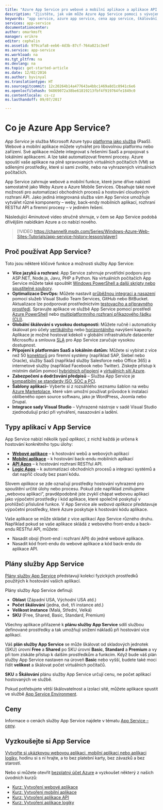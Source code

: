 ```yaml
---
title: "Azure App Service pro webové a mobilní aplikace a aplikace API | Dokumentace Microsoftu"
description: "Zjistěte, jak vám může Azure App Service pomoci s vývojem, nasazením a správou webových a mobilních aplikací."
keywords: "app service, azure app service, cena app service, škálování, škálovatelné, nasazení aplikace, nasazení aplikace azure, paas, platforma jako služba, web, azure mobile"
services: app-service
documentationcenter: 
author: omarkmsft
manager: erikre
editor: cephalin
ms.assetid: 979cafa8-eeb6-4d3b-87cf-764a821c3e4f
ms.service: app-service
ms.workload: na
ms.tgt_pltfrm: na
ms.devlang: na
ms.topic: get-started-article
ms.date: 12/02/2016
ms.author: byvinyal
ms.translationtype: HT
ms.sourcegitcommit: 12c20264b14a477643a4bbc1469a8d1c0941c6e6
ms.openlocfilehash: 94869072a38be61819213fbf4f919764fe1849c0
ms.contentlocale: cs-cz
ms.lasthandoff: 09/07/2017

---
```

# <a name="what-is-azure-app-service"></a>Co je Azure App Service?
*App Service* je služba Microsoft Azure typu [platforma jako služba](https://en.wikipedia.org/wiki/Platform_as_a_service) (PaaS). Webové a mobilní aplikace můžete vytvářet pro libovolnou platformu nebo zařízení. Své aplikace můžete integrovat s řešeními SaaS a propojovat s lokálními aplikacemi. A lze také automatizovat firemní procesy. Azure spouští vaše aplikace na plně spravovaných virtuálních počítačích (VM) se sdílenými prostředky, které si sami zvolíte, nebo na vyhrazených virtuálních počítačích.

App Service zahrnuje webové a mobilní funkce, které jsme dříve nabízeli samostatně jako Weby Azure a Azure Mobile Services. Obsahuje také nové možnosti pro automatizaci obchodních procesů a hostování cloudových rozhraní API. Jako jediná integrovaná služba vám App Service umožňuje vytvářet různé komponenty – weby, back-endy mobilních aplikací, rozhraní RESTful API a firemní procesy – v jediném řešení.

Následující 4minutové video stručně shrnuje, v čem se App Service podobá dřívějším nabídkám Azure a co nabízí nového.

> [!VIDEO https://channel9.msdn.com/Series/Windows-Azure-Web-Sites-Tutorials/app-service-history-lesson/player]
> 
> 

## <a name="why-use-app-service"></a>Proč používat App Service?
Toto jsou některé klíčové funkce a možnosti služby App Service:

* **Více jazyků a rozhraní:** App Service zahrnuje prvotřídní podporu pro ASP.NET, Node.js, Javu, PHP a Python. Na virtuálních počítačích App Service můžete také spouštět [Windows PowerShell a další skripty nebo spustitelné soubory](../app-service-web/web-sites-create-web-jobs.md).
* **Optimalizace DevOps:** Můžete nastavit [průběžnou integraci a nasazení](../app-service-web/app-service-continuous-deployment.md) pomocí služeb Visual Studio Team Services, GitHub nebo BitBucket. Aktualizace lze podporovat prostřednictvím [testovacího a přípravného prostředí](../app-service-web/web-sites-staged-publishing.md). Spravujte aplikace ve službě App Service pomocí prostředí [Azure PowerShell](/powershell/azureps-cmdlets-docs) nebo [multiplatformního rozhraní příkazového řádku (CLI)](../cli-install-nodejs.md).
* **Globální škálování s vysokou dostupností:** Můžete ručně i automaticky škálovat pro účely [vertikálního](../app-service-web/web-sites-scale.md) nebo [horizontálního](../monitoring-and-diagnostics/insights-how-to-scale.md) navýšení kapacity. Aplikace je možné hostovat kdekoli v globální infrastruktuře datacenter Microsoftu a smlouva [SLA](https://azure.microsoft.com/support/legal/sla/app-service/) pro App Service zaručuje vysokou dostupnost.
* **Připojení k platformám SaaS a lokálním datům:** Můžete si vybírat z více než 50 [konektorů](../connectors/apis-list.md) pro firemní systémy (například SAP, Siebel nebo Oracle), služby SaaS (například služby Salesforce nebo Office 365) a internetové služby (například Facebook nebo Twitter). Získejte přístup k místním datům pomocí [hybridních připojení](../biztalk-services/integration-hybrid-connection-overview.md) a [virtuálních sítí Azure](../app-service-web/web-sites-integrate-with-vnet.md).
* **Zabezpečení a dodržování předpisů** – Služba App Service je [kompatibilní se standardy ISO, SOC a PCI](https://www.microsoft.com/TrustCenter/).
* **Šablony aplikací**– Vyberte si z rozsáhlého seznamu šablon na webu [Azure Marketplace](https://azure.microsoft.com/marketplace/), které vám umožní používat průvodce k instalaci oblíbeného open source softwaru, jako je WordPress, Joomla nebo Drupal.
* **Integrace sady Visual Studio** – Vyhrazené nástroje v sadě Visual Studio zjednodušují práci při vytváření, nasazování a ladění.

## <a name="app-types-in-app-service"></a>Typy aplikací v App Service
App Service nabízí několik *typů aplikací*, z nichž každá je určena k hostování konkrétního typu úlohy:

* [**Webové aplikace**](../app-service-web/app-service-web-overview.md) – k hostování webů a webových aplikací
* [**Mobilní aplikace**](../app-service-mobile/app-service-mobile-value-prop.md) – k hostování back-endu mobilních aplikací
* [**API Apps**](../app-service-api/app-service-api-apps-why-best-platform.md) – k hostování rozhraní RESTful API.
* [**Logic Apps**](../logic-apps/logic-apps-what-are-logic-apps.md) – k automatizaci obchodních procesů a integraci systémů a dat napříč cloudy bez psaní kódu.

Slovem *aplikace* se zde označují prostředky hostování vyhrazené pro spouštění určité úlohy nebo procesu. Pokud zde například zmiňujeme „webovou aplikaci“, pravděpodobně jste zvyklí chápat webovou aplikaci jako výpočetní prostředky i kód aplikace, které společně poskytují v prohlížeči příslušné funkce. V App Service ale *webová aplikace* představuje výpočetní prostředky, které Azure poskytuje k hostování kódu aplikace. 

Vaše aplikace se může skládat z více aplikací App Service různého druhu. Například pokud se vaše aplikace skládá z webového front-endu a back-endu RESTful API, můžete:

- Nasadit obojí (front-end i rozhraní API) do jedné webové aplikace.  
- Nasadit kód front-endu do webové aplikace a kód back-endu do aplikace API. 



## <a name="app-service-plans"></a>Plány služby App Service
[Plány služby App Service](azure-web-sites-web-hosting-plans-in-depth-overview.md) představují kolekci fyzických prostředků použitých k hostování vašich aplikací.

Plány služby App Service definují:

- **Oblast** (Západní USA, Východní USA atd.)
- **Počet škálování** (jedna, dvě, tři instance atd.)
- **Velikost instance** (Malá, Střední, Velká)
- **SKU** (Free, Shared, Basic, Standard, Premium)

Všechny aplikace přiřazené k **plánu služby App Service** sdílí službou definované prostředky a tak umožňují snížení nákladů při hostování více aplikací.

Váš **plán služby App Service** se může škálovat od skladových jednotek (SKU) úrovní **Free** a **Shared** po SKU úrovní **Basic**, **Standard** a **Premium** a vy při tom získáte přístup k dalším prostředkům a funkcím. Když bude váš plán služby App Service nastaven na úroveň **Basic** nebo vyšší, budete také moci řídit **velikost** a škálovat počet virtuálních počítačů.

**SKU** a **Škálování** plánu služby App Service určují cenu, ne počet aplikací hostovaných ve službě. 

Pokud potřebujete větší škálovatelnost a izolaci sítě, můžete aplikace spustit ve službě [App Service Environment](../app-service-web/app-service-app-service-environment-intro.md).

## <a name="pricing"></a>Ceny
Informace o cenách služby App Service najdete v tématu [App Service – ceny](https://azure.microsoft.com/pricing/details/app-service/).

## <a name="test-drive-app-service"></a>Vyzkoušejte si App Service
[Vytvořte si ukázkovou webovou aplikaci, mobilní aplikaci nebo aplikaci logiky](https://azure.microsoft.com/try/app-service/), hodinu si s ní hrajte, a to bez platební karty, bez závazků a bez starostí.

Nebo si můžete otevřít [bezplatný účet Azure](https://azure.microsoft.com/pricing/free-trial/) a vyzkoušet některý z našich úvodních kurzů:

* [Kurz: Vytvoření webové aplikace](../app-service-web/app-service-web-get-started.md)
* [Kurz: Vytvoření mobilní aplikace](../app-service-mobile/app-service-mobile-android-get-started.md)
* [Kurz: Vytvoření aplikace API](../app-service-api/app-service-api-dotnet-get-started.md)
* [Kurz: Vytvoření aplikace logiky](../logic-apps/logic-apps-create-a-logic-app.md)


